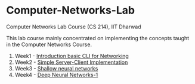 # Computer-Networks-Lab
Computer Networks Lab Course (CS 214), IIT Dharwad

This lab course mainly concentrated on implementing the concepts taught in the Computer Networks Course.

1. Week1 - [Introduction basic CLI for Networking](https://github.com/rishitsaiya/Neural-Networks-and-Deep-Learning-Coursera-Andrew-NG/tree/master/Assignments/Python%20Basics%20with%20numpy)
2. Week2 - [Simple Server-Client Implementation](https://github.com/rishitsaiya/Neural-Networks-and-Deep-Learning-Coursera-Andrew-NG/tree/master/Assignments/Logistic%20Regression%20with%20a%20Neural%20Network%20mindset)
3. Week3 - [Shallow neural networks](https://github.com/rishitsaiya/Neural-Networks-and-Deep-Learning-Coursera-Andrew-NG/tree/master/Assignments/Planar%20data%20classification%20with%20a%20hidden%20layer)
4. Week4 - [Deep Neural Networks-1](https://github.com/rishitsaiya/Neural-Networks-and-Deep-Learning-Coursera-Andrew-NG/tree/master/Assignments/Building%20your%20Deep%20Neural%20Network%20Step%20by%20Step)
